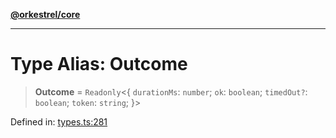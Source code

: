 [**@orkestrel/core**](../index.md)

***

# Type Alias: Outcome

> **Outcome** = `Readonly`\<\{ `durationMs`: `number`; `ok`: `boolean`; `timedOut?`: `boolean`; `token`: `string`; \}\>

Defined in: [types.ts:281](https://github.com/orkestrel/core/blob/240d6e1612057b96fd3fc03e1415fe3917a0f212/src/types.ts#L281)
